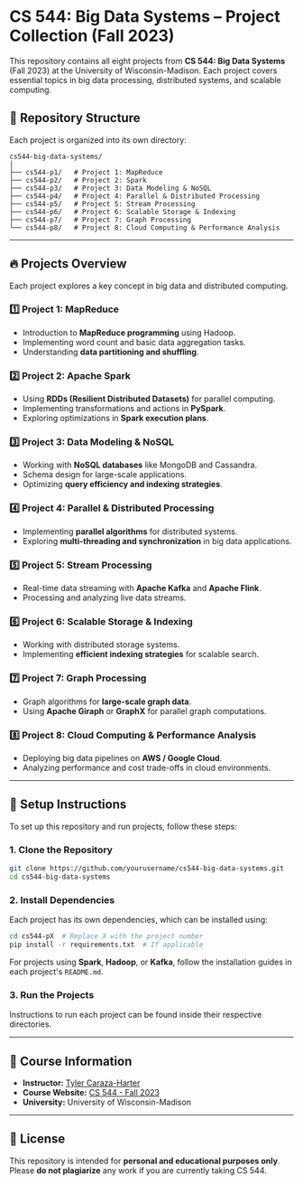 # CS 544: Big Data Systems – Project Collection (Fall 2023)

This repository contains all eight projects from **CS 544: Big Data Systems** (Fall 2023) at the University of Wisconsin-Madison. Each project covers essential topics in big data processing, distributed systems, and scalable computing.

## 📂 Repository Structure
Each project is organized into its own directory:

```
cs544-big-data-systems/
│
├── cs544-p1/   # Project 1: MapReduce
├── cs544-p2/   # Project 2: Spark
├── cs544-p3/   # Project 3: Data Modeling & NoSQL
├── cs544-p4/   # Project 4: Parallel & Distributed Processing
├── cs544-p5/   # Project 5: Stream Processing
├── cs544-p6/   # Project 6: Scalable Storage & Indexing
├── cs544-p7/   # Project 7: Graph Processing
└── cs544-p8/   # Project 8: Cloud Computing & Performance Analysis
```

---

## 🔥 **Projects Overview**
Each project explores a key concept in big data and distributed computing.

### **1️⃣ Project 1: MapReduce**
- Introduction to **MapReduce programming** using Hadoop.
- Implementing word count and basic data aggregation tasks.
- Understanding **data partitioning and shuffling**.

### **2️⃣ Project 2: Apache Spark**
- Using **RDDs (Resilient Distributed Datasets)** for parallel computing.
- Implementing transformations and actions in **PySpark**.
- Exploring optimizations in **Spark execution plans**.

### **3️⃣ Project 3: Data Modeling & NoSQL**
- Working with **NoSQL databases** like MongoDB and Cassandra.
- Schema design for large-scale applications.
- Optimizing **query efficiency and indexing strategies**.

### **4️⃣ Project 4: Parallel & Distributed Processing**
- Implementing **parallel algorithms** for distributed systems.
- Exploring **multi-threading and synchronization** in big data applications.

### **5️⃣ Project 5: Stream Processing**
- Real-time data streaming with **Apache Kafka** and **Apache Flink**.
- Processing and analyzing live data streams.

### **6️⃣ Project 6: Scalable Storage & Indexing**
- Working with distributed storage systems.
- Implementing **efficient indexing strategies** for scalable search.

### **7️⃣ Project 7: Graph Processing**
- Graph algorithms for **large-scale graph data**.
- Using **Apache Giraph** or **GraphX** for parallel graph computations.

### **8️⃣ Project 8: Cloud Computing & Performance Analysis**
- Deploying big data pipelines on **AWS / Google Cloud**.
- Analyzing performance and cost trade-offs in cloud environments.

---

## 🚀 **Setup Instructions**
To set up this repository and run projects, follow these steps:

### **1. Clone the Repository**
```sh
git clone https://github.com/yourusername/cs544-big-data-systems.git
cd cs544-big-data-systems
```

### **2. Install Dependencies**
Each project has its own dependencies, which can be installed using:

```sh
cd cs544-pX  # Replace X with the project number
pip install -r requirements.txt  # If applicable
```

For projects using **Spark**, **Hadoop**, or **Kafka**, follow the installation guides in each project's `README.md`.

### **3. Run the Projects**
Instructions to run each project can be found inside their respective directories.

---

## 📖 **Course Information**
- **Instructor:** [Tyler Caraza-Harter](https://tyler.caraza-harter.com/)
- **Course Website:** [CS 544 - Fall 2023](https://tyler.caraza-harter.com/cs544/f23/schedule.html)
- **University:** University of Wisconsin-Madison

---

## 📜 **License**
This repository is intended for **personal and educational purposes only**. Please **do not plagiarize** any work if you are currently taking CS 544.

